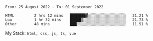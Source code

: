 <!--START_SECTION:waka-->

```text
From: 25 August 2022 - To: 01 September 2022

HTML         2 hrs 12 mins   ███████▓░░░░░░░░░░░░░░░░░   31.21 %
Lua          1 hr 32 mins    █████▒░░░░░░░░░░░░░░░░░░░   21.73 %
Other        48 mins         ███░░░░░░░░░░░░░░░░░░░░░░   11.51 %
```

<!--END_SECTION:waka-->
My Stack: `html, css, js, ts, vue`
